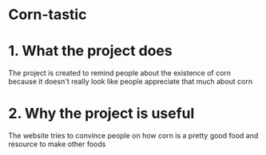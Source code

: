 # Corn-tastic
# 1. What the project does
The project is created to remind people about the existence of corn because it doesn't really look like people appreciate that much about corn
# 2. Why the project is useful
The website tries to convince people on how corn is a pretty good food and resource to make other foods
